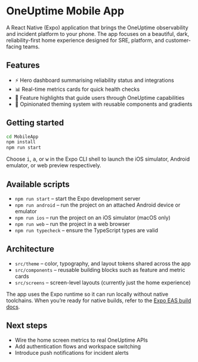 # OneUptime Mobile App

A React Native (Expo) application that brings the OneUptime observability and incident platform to your phone. The app focuses on a beautiful, dark, reliability-first home experience designed for SRE, platform, and customer-facing teams.

## Features

- ⚡️ Hero dashboard summarising reliability status and integrations
- 📊 Real-time metrics cards for quick health checks
- 🧭 Feature highlights that guide users through OneUptime capabilities
- 🎨 Opinionated theming system with reusable components and gradients

## Getting started

```bash
cd MobileApp
npm install
npm run start
```

Choose <kbd>i</kbd>, <kbd>a</kbd>, or <kbd>w</kbd> in the Expo CLI shell to launch the iOS simulator, Android emulator, or web preview respectively.

## Available scripts

- `npm run start` – start the Expo development server
- `npm run android` – run the project on an attached Android device or emulator
- `npm run ios` – run the project on an iOS simulator (macOS only)
- `npm run web` – run the project in a web browser
- `npm run typecheck` – ensure the TypeScript types are valid

## Architecture

- `src/theme` – color, typography, and layout tokens shared across the app
- `src/components` – reusable building blocks such as feature and metric cards
- `src/screens` – screen-level layouts (currently just the home experience)

The app uses the Expo runtime so it can run locally without native toolchains. When you’re ready for native builds, refer to the [Expo EAS build docs](https://docs.expo.dev/build/introduction/).

## Next steps

- Wire the home screen metrics to real OneUptime APIs
- Add authentication flows and workspace switching
- Introduce push notifications for incident alerts
